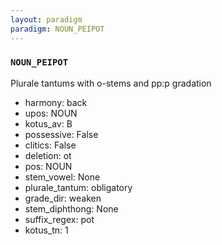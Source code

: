 ```yaml
---
layout: paradigm
paradigm: NOUN_PEIPOT
---
```

### ` NOUN_PEIPOT `

Plurale tantums with o-stems and pp:p gradation
* harmony: back
* upos: NOUN
* kotus_av: B
* possessive: False
* clitics: False
* deletion: ot
* pos: NOUN
* stem_vowel: None
* plurale_tantum: obligatory
* grade_dir: weaken
* stem_diphthong: None
* suffix_regex: pot
* kotus_tn: 1
